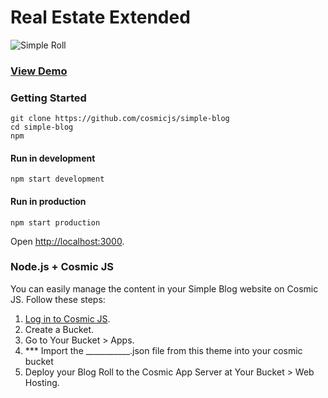 # Real Estate Extended
![Simple Roll](https://cosmicjs.imgix.net/62478a20-6da0-11e7-bfce-6bb67f458eaf-0003-2.jpg?auto=format,enhance&q=60)
### [View Demo](http://sloma.cosmicapp.co)
### Getting Started
```
git clone https://github.com/cosmicjs/simple-blog
cd simple-blog
npm
```
#### Run in development
```
npm start development
```
#### Run in production
```
npm start production
```
Open [http://localhost:3000](http://localhost:3000).

### Node.js + Cosmic JS
You can easily manage the content in your Simple Blog website on Cosmic JS.  Follow these steps:

1. [Log in to Cosmic JS](https://cosmicjs.com).
2. Create a Bucket.
3. Go to Your Bucket > Apps.
4. *** Import the ___________.json file from this theme into your cosmic bucket
5. Deploy your Blog Roll to the Cosmic App Server at Your Bucket > Web Hosting.
